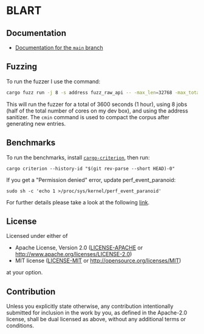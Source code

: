 # BLART

## Documentation

- [Documentation for the `main` branch](https://declanvk.github.io/blart/)

## Fuzzing

To run the fuzzer I use the command:

```bash
cargo fuzz run -j 8 -s address fuzz_raw_api -- -max_len=32768 -max_total_time=3600 && cargo fuzz cmin fuzz_raw_api
```

This will run the fuzzer for a total of 3600 seconds (1 hour), using 8 jobs (half of the total number of cores on my dev box), and using the address sanitizer. The `cmin` command is used to compact the corpus after generating new entries.

## Benchmarks

To run the benchmarks, install [`cargo-criterion`](https://github.com/bheisler/cargo-criterion), then run:

```
cargo criterion --history-id "$(git rev-parse --short HEAD)-0"
```

If you get a "Permission denied" error, update perf_event_paranoid:
```
sudo sh -c 'echo 1 >/proc/sys/kernel/perf_event_paranoid'
```
For further details please take a look at the following [link](https://superuser.com/questions/980632/run-perf-without-root-rights).


## License

Licensed under either of

- Apache License, Version 2.0
  ([LICENSE-APACHE](LICENSE-APACHE) or http://www.apache.org/licenses/LICENSE-2.0)
- MIT license
  ([LICENSE-MIT](LICENSE-MIT) or http://opensource.org/licenses/MIT)

at your option.

## Contribution

Unless you explicitly state otherwise, any contribution intentionally submitted
for inclusion in the work by you, as defined in the Apache-2.0 license, shall be
dual licensed as above, without any additional terms or conditions.
